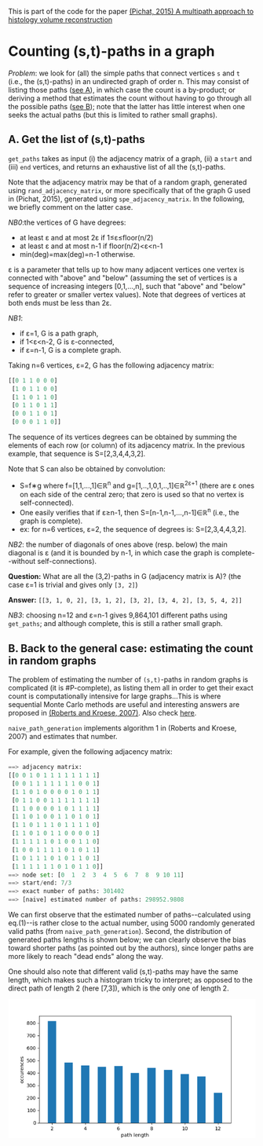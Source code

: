 This is part of the code for the paper [(Pichat, 2015) A multipath approach to histology volume reconstruction](http://discovery.ucl.ac.uk/1468614/3/ISBI2015_tig.pdf)

Counting (s,t)-paths in a graph
==================
_Problem_: we look for (all) the simple paths that connect vertices `s` and `t` (i.e., the (s,t)-paths) in an undirected graph of order n. This may consist of listing those paths ([see A](#headingI)), in which case the count is a by-product; or deriving a method that estimates the count without having to go through all the possible paths ([see B](#headingB)); note that the latter has little interest when one seeks the actual paths (but this is limited to rather small graphs).


## <a name="headingA"></a>A. Get the list of (s,t)-paths
`get_paths` takes as input (i) the adjacency matrix of a graph, (ii) a `start` and (iii) `end` vertices, and returns an exhaustive list of all the (s,t)-paths.

Note that the adjacency matrix may be that of a random graph, generated using `rand_adjacency_matrix`, or more specifically that of the graph G used in (Pichat, 2015), generated using `spe_adjacency_matrix`. In the following, we briefly comment on the latter case. 

_NB0_:the vertices of G have degrees:
 - at least &epsilon; and at most 2&epsilon; if 1&le;&epsilon;&le;floor(n/2) 
 - at least &epsilon; and at most n-1 if floor(n/2)&lt;&epsilon;&lt;n-1
 - min(deg)=max(deg)=n-1 otherwise. 

&epsilon; is a parameter that tells up to how many adjacent vertices one vertex is connected with "above" and "below" (assuming the set of vertices is a sequence of increasing integers [0,1,...,n], such that "above" and "below" refer to greater or smaller vertex values). Note that degrees of vertices at both ends must be less than 2&epsilon;.

_NB1_: 
 - if &epsilon;=1, G is a path graph,
 - if 1&lt;&epsilon;&lt;n-2, G is &epsilon;-connected,
 - if &epsilon;=n-1, G is a complete graph.

Taking n=6 vertices, &epsilon;=2, G has the following adjacency matrix:
```python
[[0 1 1 0 0 0]
 [1 0 1 1 0 0]
 [1 1 0 1 1 0]
 [0 1 1 0 1 1]
 [0 0 1 1 0 1]
 [0 0 0 1 1 0]]
```
The sequence of its vertices degrees can be obtained by summing the elements of each row (or column) of its adjacency matrix. In the previous example, that sequence is S=[2,3,4,4,3,2].

Note that S can also be obtained by convolution: 
 - S=f&lowast;g where f=[1,1,...,1]&isin;&Ropf;<sup>n</sup> and g=[1,..,1,0,1,..,1]&isin;&Ropf;<sup>2&epsilon;+1</sup> (there are &epsilon; ones on each side of the central zero; that zero is used so that no vertex is self-connected). 
 - One easily verifies that if &epsilon;&ge;n-1, then S=[n-1,n-1,...,n-1]&isin;&Ropf;<sup>n</sup> (i.e., the graph is complete).
 - ex: for n=6 vertices, &epsilon;=2, the sequence of degrees is: S=[2,3,4,4,3,2].

_NB2_: the number of diagonals of ones above (resp. below) the main diagonal is &epsilon; (and it is bounded by n-1, in which case the graph is complete--without self-connections).

__Question:__ What are all the (3,2)-paths in G (adjacency matrix is A)? (the case &epsilon;=1 is trivial and gives only `[3, 2]`)

__Answer:__ `[[3, 1, 0, 2], [3, 1, 2], [3, 2], [3, 4, 2], [3, 5, 4, 2]]`

_NB3_: choosing n=12 and &epsilon;=n-1 gives 9,864,101 different paths using `get_paths`; and although complete, this is still a rather small graph.


## <a name="headingB"></a>B. Back to the general case: estimating the count in random graphs
The problem of estimating the number of `(s,t)`-paths in random graphs is complicated (it is \#P-complete), as listing them all in order to get their exact count is computationally intensive for large graphs...This is where sequential Monte Carlo methods are useful and interesting answers are proposed in [(Roberts and Kroese, 2007)](https://people.smp.uq.edu.au/DirkKroese/ps/robkro_rev.pdf). Also check [here](http://citeseerx.ist.psu.edu/viewdoc/download;jsessionid=EC4731136167A4EB6D39E68680065D4B?doi=10.1.1.156.345&rep=rep1&type=pdf).

`naive_path_generation` implements algorithm 1 in (Roberts and Kroese, 2007) and estimates that number.

For example, given the following adjacency matrix:
```python
==> adjacency matrix:
[[0 0 1 0 1 1 1 1 1 1 1 1]
 [0 0 1 1 1 1 1 1 1 0 0 1]
 [1 1 0 1 0 0 0 0 1 0 1 1]
 [0 1 1 0 0 1 1 1 1 1 1 1]
 [1 1 0 0 0 0 1 0 1 1 1 1]
 [1 1 0 1 0 0 1 1 0 1 0 1]
 [1 1 0 1 1 1 0 1 1 1 1 0]
 [1 1 0 1 0 1 1 0 0 0 0 1]
 [1 1 1 1 1 0 1 0 0 1 1 0]
 [1 0 0 1 1 1 1 0 1 0 1 1]
 [1 0 1 1 1 0 1 0 1 1 0 1]
 [1 1 1 1 1 1 0 1 0 1 1 0]]
==> node set: [0  1  2  3  4  5  6  7  8  9 10 11]
==> start/end: 7/3
==> exact number of paths: 301402
==> [naive] estimated number of paths: 298952.9808
```

We can first observe that the estimated number of paths--calculated using eq.(1)--is rather close to the actual number, using 5000 randomly generated valid paths (from `naive_path_generation`). Second, the distribution of generated paths lengths is shown below; we can clearly observe the bias toward shorter paths (as pointed out by the authors), since longer paths are more likely to reach "dead ends" along the way.

One should also note that different valid (s,t)-paths may have the same length, which makes such a histogram tricky to interpret; as opposed to the direct path of length 2 (here [7,3]), which is the only one of length 2.

![histo_naive](figures/histo_naive2.png)
